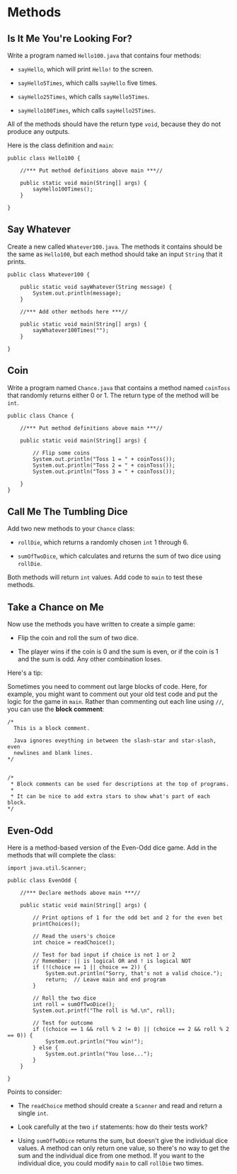 # Methods

## Is It Me You're Looking For?

Write a program named `Hello100.java` that contains four methods:

- `sayHello`, which will print `Hello!` to the screen.

- `sayHello5Times`, which calls `sayHello` five times.

- `sayHello25Times`, which calls `sayHello5Times`.

- `sayHello100Times`, which calls `sayHello25Times`.

All of the methods should have the return type `void`, because they do not produce any outputs.

Here is the class definition and `main`:

```
public class Hello100 {

    //*** Put method definitions above main ***//

    public static void main(String[] args) {
        sayHello100Times();
    }

}
```

## Say Whatever

Create a new called `Whatever100.java`. The methods it contains should be the same as `Hello100`, but each method should take an input `String` that it prints.

```
public class Whatever100 {
    
    public static void sayWhatever(String message) {
        System.out.println(message);
    }
    
    //*** Add other methods here ***//
    
    public static void main(String[] args) {
        sayWhatever100Times("");
    }
 
}
```


## Coin

Write a program named `Chance.java` that contains a method named `coinToss` that randomly returns either 0 or 1. The return type of the method will be `int`.

```
public class Chance {

    //*** Put method definitions above main ***//

    public static void main(String[] args) {
        
        // Flip some coins
        System.out.println("Toss 1 = " + coinToss());
        System.out.println("Toss 2 = " + coinToss());
        System.out.println("Toss 3 = " + coinToss());
        
    }
}
```


## Call Me The Tumbling Dice

Add two new methods to your `Chance` class:

- `rollDie`, which returns a randomly chosen `int` 1 through 6.

- `sumOfTwoDice`, which calculates and returns the sum of two dice using `rollDie`.

Both methods will return `int` values. Add code to `main` to test these methods.


## Take a Chance on Me

Now use the methods you have written to create a simple game:

- Flip the coin and roll the sum of two dice.

- The player wins if the coin is 0 and the sum is even, or if the coin is 1 and the sum is odd. Any other combination loses.

Here's a tip:

Sometimes you need to comment out large blocks of code. Here, for example, you might want to comment out your old test code and put the logic for the game in `main`. Rather than commenting out each line using `//`, you can use the **block comment**:

```
/*
  This is a block comment.
  
  Java ignores eveything in between the slash-star and star-slash, even
  newlines and blank lines.
*/


/*
 * Block comments can be used for descriptions at the top of programs.
 *
 * It can be nice to add extra stars to show what's part of each block.
*/
```


## Even-Odd

Here is a method-based version of the Even-Odd dice game. Add in the methods that will complete the class:

```
import java.util.Scanner;

public class EvenOdd {

    //*** Declare methods above main ***//
    
    public static void main(String[] args) {
    
        // Print options of 1 for the odd bet and 2 for the even bet
        printChoices();
        
        // Read the users's choice
        int choice = readChoice();
        
        // Test for bad input if choice is not 1 or 2
        // Remember: || is logical OR and ! is logical NOT
        if (!(choice == 1 || choice == 2)) {
            System.out.println("Sorry, that's not a valid choice.");
            return;  // Leave main and end program
        }
        
        // Roll the two dice
        int roll = sumOfTwoDice();
        System.out.printf("The roll is %d.\n", roll);
   
        // Test for outcome
        if ((choice == 1 && roll % 2 != 0) || (choice == 2 && roll % 2 == 0)) {
            System.out.println("You win!");
        } else {
            System.out.println("You lose...");
        }
    }

}
```

Points to consider:

- The `readChoice` method should create a `Scanner` and read and return a single `int`.

- Look carefully at the two `if` statements: how do their tests work?

- Using `sumOfTwODice` returns the sum, but doesn't give the individual dice values. A method can only return one value, so there's no way to get the sum and the individual dice from one method. If you want to the individual dice, you could modify `main` to call `rollDie` two times.
